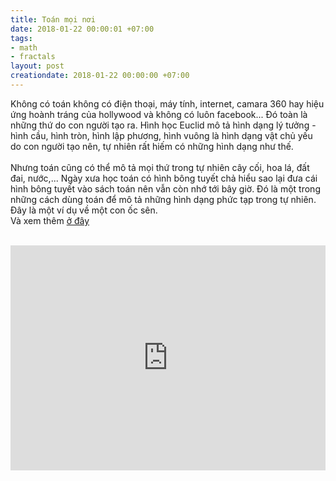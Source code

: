 ```yaml
---
title: Toán mọi nơi
date: 2018-01-22 00:00:01 +07:00
tags:
- math
- fractals
layout: post
creationdate: 2018-01-22 00:00:00 +07:00
---
```


Không có toán không có điện thoại, máy tính, internet, camara 360 hay hiệu ứng hoành tráng của hollywood và không có luôn facebook... Đó toàn là những thứ do con người tạo ra. Hình học Euclid mô tả hình dạng lý tưởng - hình cầu, hình tròn, hình lập phương, hình vuông là hình dạng vật chủ yếu do con người tạo nên, tự nhiên rất hiếm có những hình dạng như thế.
<br/><br/>
Nhưng toán cũng có thể mô tả mọi thứ trong tự nhiên cây cối, hoa lá, đất đai, nước,... Ngày xưa học toán có hình bông tuyết chả hiểu sao lại đưa cái hình bông tuyết vào sách toán nên vẫn còn nhớ tới bây giờ. Đó là một trong những cách dùng toán để mô tả những hình dạng phức tạp trong tự nhiên. Đây là một ví dụ về một con ốc sên.
<br/>
Và xem thêm [ở đây](http://iquilezles.org/www/articles/raymarchingdf/raymarchingdf.htm)
<br/><br/>
<iframe style="margin:auto; display:block ;max-width:100%;  min-height: 360px;
" width="640" src="https://www.youtube.com/embed/XuSnLbB1j6E" frameborder="0" allow="autoplay; encrypted-media" allowfullscreen></iframe>